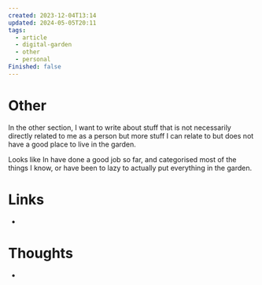 ```yaml
---
created: 2023-12-04T13:14
updated: 2024-05-05T20:11
tags:
  - article
  - digital-garden
  - other
  - personal
Finished: false
---
```

# Other
In the other section, I want to write about stuff that is not necessarily directly related to me as a person but more stuff I can relate to but does not have a good place to live in the garden. 


Looks like In have done a good job so far, and categorised most of the things I know, or have been to lazy to actually put everything in the garden.

# Links
- 

# Thoughts 
- 



